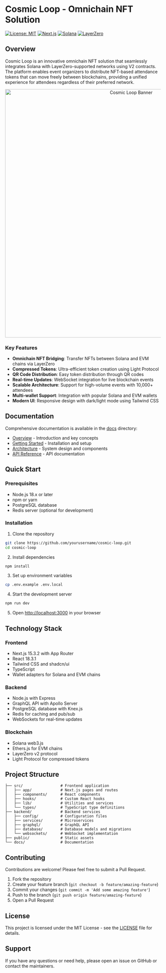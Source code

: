 # Cosmic Loop - Omnichain NFT Solution

[![License: MIT](https://img.shields.io/badge/License-MIT-blue.svg)](https://opensource.org/licenses/MIT)
[![Next.js](https://img.shields.io/badge/Next.js-15.3.2-black)](https://nextjs.org/)
[![Solana](https://img.shields.io/badge/Solana-Compatible-9945FF)](https://solana.com/)
[![LayerZero](https://img.shields.io/badge/LayerZero-V2-2D374B)](https://layerzero.network/)

## Overview

Cosmic Loop is an innovative omnichain NFT solution that seamlessly integrates Solana with LayerZero-supported networks using V2 contracts. The platform enables event organizers to distribute NFT-based attendance tokens that can move freely between blockchains, providing a unified experience for attendees regardless of their preferred network.

<p align="center">
  <img src="public/images/cosmic-loop-banner.png" alt="Cosmic Loop Banner" width="800">
</p>

### Key Features

- **Omnichain NFT Bridging**: Transfer NFTs between Solana and EVM chains via LayerZero
- **Compressed Tokens**: Ultra-efficient token creation using Light Protocol
- **QR Code Distribution**: Easy token distribution through QR codes
- **Real-time Updates**: WebSocket integration for live blockchain events
- **Scalable Architecture**: Support for high-volume events with 10,000+ attendees
- **Multi-wallet Support**: Integration with popular Solana and EVM wallets
- **Modern UI**: Responsive design with dark/light mode using Tailwind CSS

## Documentation

Comprehensive documentation is available in the [docs](/docs) directory:

- [Overview](/docs/overview.md) - Introduction and key concepts
- [Getting Started](/docs/getting-started.md) - Installation and setup
- [Architecture](/docs/architecture/README.md) - System design and components
- [API Reference](/docs/api-reference/README.md) - API documentation

## Quick Start

### Prerequisites

- Node.js 18.x or later
- npm or yarn
- PostgreSQL database
- Redis server (optional for development)

### Installation

1. Clone the repository

```bash
git clone https://github.com/yourusername/cosmic-loop.git
cd cosmic-loop
```

2. Install dependencies

```bash
npm install
```

3. Set up environment variables

```bash
cp .env.example .env.local
```

4. Start the development server

```bash
npm run dev
```

5. Open [http://localhost:3000](http://localhost:3000) in your browser

## Technology Stack

### Frontend
- Next.js 15.3.2 with App Router
- React 18.3.1
- Tailwind CSS and shadcn/ui
- TypeScript
- Wallet adapters for Solana and EVM chains

### Backend
- Node.js with Express
- GraphQL API with Apollo Server
- PostgreSQL database with Knex.js
- Redis for caching and pub/sub
- WebSockets for real-time updates

### Blockchain
- Solana web3.js
- Ethers.js for EVM chains
- LayerZero v2 protocol
- Light Protocol for compressed tokens

## Project Structure

```
├── src/                 # Frontend application
│   ├── app/             # Next.js pages and routes
│   ├── components/      # React components
│   ├── hooks/           # Custom React hooks
│   ├── lib/             # Utilities and services
│   └── types/           # TypeScript type definitions
├── backend/             # Backend services
│   ├── config/          # Configuration files
│   ├── services/        # Microservices
│   ├── graphql/         # GraphQL API
│   ├── database/        # Database models and migrations
│   └── websockets/      # WebSocket implementation
├── public/              # Static assets
└── docs/                # Documentation
```

## Contributing

Contributions are welcome! Please feel free to submit a Pull Request.

1. Fork the repository
2. Create your feature branch (`git checkout -b feature/amazing-feature`)
3. Commit your changes (`git commit -m 'Add some amazing feature'`)
4. Push to the branch (`git push origin feature/amazing-feature`)
5. Open a Pull Request

## License

This project is licensed under the MIT License - see the [LICENSE](LICENSE) file for details.

## Support

If you have any questions or need help, please open an issue on GitHub or contact the maintainers.
